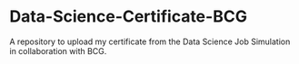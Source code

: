 # Data-Science-Certificate-BCG
A repository to upload my certificate from the Data Science Job Simulation in collaboration with BCG.
